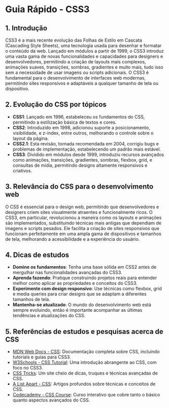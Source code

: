 # Guia Rápido - CSS3

## 1. Introdução
CSS3 é a mais recente evolução das Folhas de Estilo em Cascata (Cascading Style Sheets), uma tecnologia usada para desenhar e formatar o conteúdo da web. Lançado em módulos a partir de 1999, o CSS3 introduz uma vasta gama de novas funcionalidades e capacidades para designers e desenvolvedores, permitindo a criação de layouts mais complexos, animações suaves, transições, sombras, gradientes e muito mais, tudo isso sem a necessidade de usar imagens ou scripts adicionais. O CSS3 é fundamental para o desenvolvimento de interfaces web modernas, permitindo sites responsivos e adaptáveis a qualquer tamanho de tela ou dispositivo.

## 2. Evolução do CSS por tópicos
- **CSS1**: Lançado em 1996, estabeleceu os fundamentos do CSS, permitindo a estilização básica de textos e cores.
- **CSS2**: Introduzido em 1998, adicionou suporte a posicionamento, visibilidade, e z-index, entre outros, melhorando o controle sobre o layout da página.
- **CSS2.1**: Esta revisão, tornada recomendada em 2004, corrigiu bugs e problemas de implementação, estabelecendo um padrão mais estável.
- **CSS3**: Dividido em módulos desde 1999, introduziu recursos avançados como animações, transições, gradientes, sombras, flexbox, grid, e consultas de mídia, permitindo designs altamente responsivos e criativos.

## 3. Relevância do CSS para o desenvolvimento web
O CSS é essencial para o design web, permitindo que desenvolvedores e designers criem sites visualmente atraentes e funcionalmente ricos. O CSS3, em particular, revolucionou a maneira como os layouts e animações são implementados, substituindo técnicas mais antigas que dependiam de imagens e scripts pesados. Ele facilita a criação de sites responsivos que funcionam perfeitamente em uma ampla gama de dispositivos e tamanhos de tela, melhorando a acessibilidade e a experiência do usuário.

## 4. Dicas de estudos
- **Domine os fundamentos**: Tenha uma base sólida em CSS2 antes de mergulhar nas funcionalidades avançadas do CSS3.
- **Aprenda fazendo**: Pratique construindo projetos reais para entender melhor como aplicar as propriedades e conceitos do CSS3.
- **Experimente com design responsivo**: Use técnicas como flexbox, grid e media queries para criar designs que se adaptam a diferentes tamanhos de tela.
- **Mantenha-se atualizado**: O mundo do desenvolvimento web está sempre evoluindo, então é importante acompanhar as últimas tendências e atualizações do CSS.

## 5. Referências de estudos e pesquisas acerca de CSS
- [MDN Web Docs - CSS](https://developer.mozilla.org/en-US/docs/Web/CSS): Documentação completa sobre CSS, incluindo tutoriais e guias para CSS3.
- [W3Schools - CSS Tutorial](https://www.w3schools.com/css/): Uma introdução abrangente ao CSS, com foco no CSS3.
- [CSS Tricks](https://css-tricks.com/): Um site cheio de dicas, truques e técnicas avançadas de CSS.
- [A List Apart - CSS](https://alistapart.com/topic/css/): Artigos profundos sobre técnicas e conceitos de CSS.
- [Codecademy - CSS Course](https://www.codecademy.com/learn/learn-css): Curso interativo que cobre tanto o básico quanto aspectos avançados do CSS.
